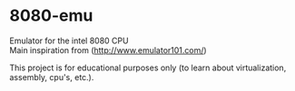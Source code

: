 # 8080-emu
Emulator for the intel 8080 CPU <br />
Main inspiration from (http://www.emulator101.com/)

This project is for educational purposes only (to learn about virtualization, assembly, cpu's, etc.).
